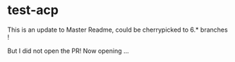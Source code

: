 # test-acp


This is an update to Master Readme, could be cherrypicked to 6.* branches !

But I did not open the PR! Now opening ...
